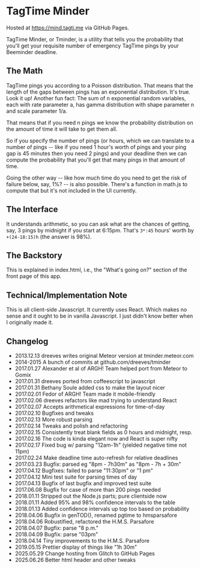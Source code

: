 # TagTime Minder

Hosted at <https://mind.tagti.me> via GitHub Pages.

TagTime Minder, or Tminder, is a utility that tells you the probability that 
you'll get your requisite number of emergency TagTime pings by your Beeminder 
deadline.

## The Math

TagTime pings you according to a Poisson distribution.
That means that the length of the gaps between pings has an exponential
distribution.
It's true. Look it up!
Another fun fact:
The sum of n exponential random variables, each with rate parameter a, 
has gamma distribution with shape parameter n and scale parameter 1/a.

That means that if you need n pings we know the probability distribution on the 
amount of time it will take to get them all.

So if you specify the number of pings (or hours, which we can translate to a 
number of pings -- like if you need 1 hour's worth of pings and your ping gap 
is 45 minutes then you need 2 pings) and your deadline then we can compute the 
probability that you'll get that many pings in that amount of time.

Going the other way -- like how much time do you need to get the risk of 
failure below, say, 1%? -- is also possible.
There's a function in math.js to compute that but it's not included in the UI
currently.

## The Interface

It understands arithmetic, so you can ask what are the chances of getting, 
say, 3 pings by midnight if you start at 6:15pm.
That's `3*:45` hours' worth by `+(24-18:15)h` (the answer is 98%).

## The Backstory

This is explained in index.html, i.e., the "What's going on?" section of the 
front page of this app.

## Technical/Implementation Note

This is all client-side Javascript.
It currently uses React.
Which makes no sense and it ought to be in vanilla Javascript.
I just didn't know better when I originally made it.

## Changelog

* 2013.12.13 dreeves writes original Meteor version at tminder.meteor.com  
* 2014-2015  A bunch of commits at github.com/dreeves/tminder  
* 2017.01.27 Alexander et al of ARGH! Team helped port from Meteor to Gomix  
* 2017.01.31 dreeves ported from coffeescript to javascript  
* 2017.01.31 Bethany Soule added css to make the layout nicer  
* 2017.02.01 Fedor of ARGH! Team made it mobile-friendly  
* 2017.02.06 dreeves refactors like mad trying to understand React  
* 2017.02.07 Accepts arithmetical expressions for time-of-day  
* 2017.02.10 Bugfixes and tweaks  
* 2017.02.13 More robust parsing  
* 2017.02.14 Tweaks and polish and refactoring  
* 2017.02.15 Consistently treat blank fields as 0 hours and midnight, resp.  
* 2017.02.16 The code is kinda elegant now and React is super nifty  
* 2017.02.17 Fixed bug w/ parsing "12am-1h" (yielded negative time not 11pm)  
* 2017.02.24 Make deadline time auto-refresh for relative deadlines  
* 2017.03.23 Bugfix: parsed eg "8pm - 7h30m" as "8pm - 7h + 30m"  
* 2017.04.12 Bugfixes: failed to parse "11:30pm" or "1 pm"
* 2017.04.12 Mini test suite for parsing times of day
* 2017.04.13 Bugfix of last bugfix and improved test suite
* 2017.06.08 Bugfix for case of more than 200 pings needed
* 2018.01.11 Stripped out the Node.js parts; pure clientside now
* 2018.01.11 Added 95% and 98% confidence intervals to the table
* 2018.01.13 Added confidence intervals up top too based on probability
* 2018.04.06 Bugfix in genTOD(), renamed pgtime to hmsparsafore
* 2018.04.06 Robustified, refactored the H.M.S. Parsafore
* 2018.04.07 Bugfix: parse "8 p.m."
* 2018.04.09 Bugfix: parse "03pm"
* 2018.04.14 Tiny improvements to the H.M.S. Parsafore
* 2019.05.15 Prettier display of things like "1h 30m"
* 2025.05.29 Change hosting from Glitch to GitHub Pages
* 2025.06.26 Better html header and other tweaks
